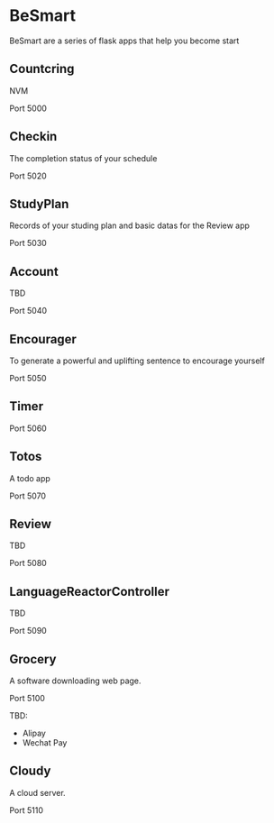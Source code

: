 # BeSmart
BeSmart are a series of flask apps that help you become start

## Countcring

NVM

Port 5000

## Checkin

The completion status of your schedule

Port 5020

## StudyPlan

Records of your studing plan and basic datas for the Review app

Port 5030

## Account

TBD

Port 5040

## Encourager

To generate a powerful and uplifting sentence to encourage yourself

Port 5050

## Timer

Port 5060

## Totos

A todo app

Port 5070

## Review

TBD

Port 5080

## LanguageReactorController

TBD

Port 5090

## Grocery
A software downloading web page.

Port 5100

TBD:
- Alipay
- Wechat Pay

## Cloudy
A cloud server.

Port 5110


